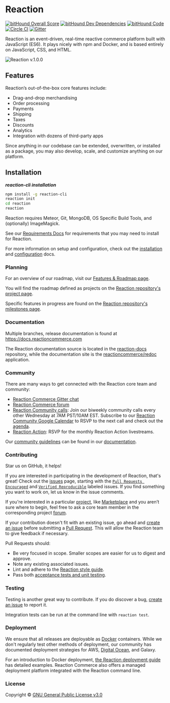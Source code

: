 # Reaction

[![bitHound Overall Score](https://www.bithound.io/github/reactioncommerce/reaction/badges/score.svg)](https://www.bithound.io/github/reactioncommerce/reaction) [![bitHound Dev Dependencies](https://www.bithound.io/github/reactioncommerce/reaction/badges/devDependencies.svg)](https://www.bithound.io/github/reactioncommerce/reaction/9a858eb459d7260d5ae59124c2b364bc791a3e70/dependencies/npm) [![bitHound Code](https://www.bithound.io/github/reactioncommerce/reaction/badges/code.svg)](https://www.bithound.io/github/reactioncommerce/reaction) [![Circle CI](https://circleci.com/gh/reactioncommerce/reaction.svg?style=svg)](https://circleci.com/gh/reactioncommerce/reaction) [![Gitter](https://badges.gitter.im/JoinChat.svg)](https://gitter.im/reactioncommerce/reaction?utm_source=badge&utm_medium=badge&utm_campaign=pr-badge&utm_content=badge)

Reaction is an event-driven, real-time reactive commerce platform built with JavaScript (ES6). It plays nicely with npm and Docker, and is based entirely on JavaScript, CSS, and HTML.

![Reaction v.1.0.0](https://raw.githubusercontent.com/reactioncommerce/reaction-docs/master/assets/rc-desktop.png)

## Features

Reaction’s out-of-the-box core features include:

-   Drag-and-drop merchandising
-   Order processing
-   Payments
-   Shipping
-   Taxes
-   Discounts
-   Analytics
-   Integration with dozens of third-party apps

Since anything in our codebase can be extended, overwritten, or installed as a package, you may also develop, scale, and customize anything on our platform.

## Installation

**_reaction-cli installation_**

```bash
npm install -g reaction-cli
reaction init
cd reaction
reaction
```

Reaction requires Meteor, Git, MongoDB, OS Specific Build Tools, and (optionally) ImageMagick.

See our [Requirements Docs](https://docs.reactioncommerce.com/reaction-docs/master/requirements) for requirements that you may need to install for Reaction.

For more information on setup and configuration, check out the [installation](https://docs.reactioncommerce.com/reaction-docs/development/installation) and [configuration](https://docs.reactioncommerce.com/reaction-docs/development/configuration) docs.

### Planning

For an overview of our roadmap, visit our [Features & Roadmap page](https://reactioncommerce.com/roadmap).

You will find the roadmap defined as projects on the [Reaction repository's project page](https://github.com/reactioncommerce/reaction/projects).

Specific features in progress are found on the [Reaction repository's milestones page](https://github.com/reactioncommerce/reaction/milestones).

### Documentation

Multiple branches, release documentation is found at <https://docs.reactioncommerce.com>

The Reaction documentation source is located in the [reaction-docs](https://github.com/reactioncommerce/reaction-docs) repository, while the documentation site is the [reactioncommerce/redoc](https://github.com/reactioncommerce/redoc) application.

### Community

There are many ways to get connected with the Reaction core team and community:

-   [Reaction Commerce Gitter chat](https://gitter.im/reactioncommerce/reaction)
-   [Reaction Commerce forum](https://forums.reactioncommerce.com/)
-   [Reaction Community calls](http://getrxn.io/2rcCal): Join our biweekly community calls every other Wednesday at 7AM PST/10AM EST. Subscribe to our [Reaction Community Google Calendar](http://getrxn.io/2rcCal) to RSVP to the next call and check out the [agenda](https://docs.google.com/document/d/1PwenrammgQJpQfFoUUJZ96i_JJYCM_4glAjB1_ZzgwA/edit?usp=sharing).
-   [Reaction Action](http://getrxn.io/2rcCal): RSVP for the monthly Reaction Action livestreams.

Our [community guidelines](https://docs.reactioncommerce.com/reaction-docs/master/guidelines) can be found in our [documentation](https://docs.reactioncommerce.com/).

### Contributing

Star us on GitHub, it helps!

If you are interested in participating in the development of Reaction, that's  great! Check out the [issues](https://github.com/reactioncommerce/reaction/issues) page, starting with the [`Pull Requests Encouraged`](https://github.com/reactioncommerce/reaction/issues?q=is%3Aissue+is%3Aopen+label%3Apull-requests-encouraged) and [`Verified Reproducible`](https://github.com/reactioncommerce/reaction/issues?q=is%3Aopen+is%3Aissue+label%3Averified-reproducible) labeled issues. If you find something you want to work on, let us know in the issue comments.

If you're interested in a particular [project](https://github.com/reactioncommerce/reaction/projects), like [Marketplace](https://github.com/reactioncommerce/reaction/projects/9) and you aren’t sure where to begin, feel free to ask a core team member in the corresponding project [forum](https://gitter.im/reactioncommerce/home).

If your contribution doesn't fit with an existing issue, go ahead and [create an issue](https://github.com/reactioncommerce/reaction/issues/new) before submitting a [Pull Request](https://help.github.com/articles/about-pull-requests/). This will allow the Reaction team to give feedback if necessary.

Pull Requests should:

-   Be very focused in scope. Smaller scopes are easier for us to digest and approve.
-   Note any existing associated issues.
-   Lint and adhere to the [Reaction style guide](https://docs.reactioncommerce.com/reaction-docs/master/styleguide).
-   Pass both [acceptance tests and unit testing](https://docs.reactioncommerce.com/reaction-docs/master/testing-reaction).

### Testing

Testing is another great way to contribute. If you do discover a bug, [create an issue](https://github.com/reactioncommerce/reaction/issues/new) to report it.

Integration tests can be run at the command line with `reaction test`.

### Deployment

We ensure that all releases are deployable as [Docker](https://www.docker.com/) containers.  While we don't regularly test other methods of deployment, our community has documented deployment strategies for AWS, [Digital Ocean](https://gist.github.com/jshimko/745ca66748846551692e24c267a56060), and Galaxy.

For an introduction to Docker deployment, [the Reaction deployment guide](https://docs.reactioncommerce.com/reaction-docs/master/deploying) has detailed examples. Reaction Commerce also offers a managed deployment platform integrated with the Reaction command line.

### License

Copyright © [GNU General Public License v3.0](./LICENSE.md)
